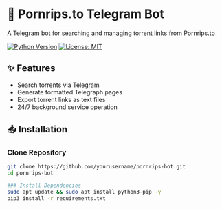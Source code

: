 # 🚀 Pornrips.to Telegram Bot

A Telegram bot for searching and managing torrent links from Pornrips.to

[![Python Version](https://img.shields.io/badge/Python-3.10%2B-blue)](https://www.python.org/)
[![License: MIT](https://img.shields.io/badge/License-MIT-yellow.svg)](https://opensource.org/licenses/MIT)

## ✨ Features
- Search torrents via Telegram
- Generate formatted Telegraph pages
- Export torrent links as text files
- 24/7 background service operation

## 📥 Installation

### Clone Repository
```bash
git clone https://github.com/yourusername/pornrips-bot.git
cd pornrips-bot

### Install Dependencies
sudo apt update && sudo apt install python3-pip -y
pip3 install -r requirements.txt


